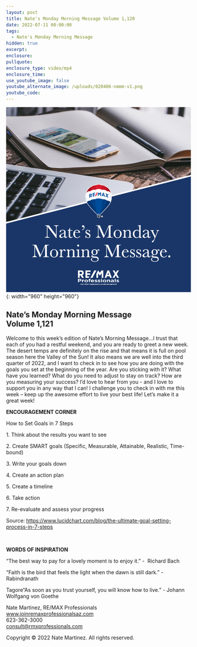 ```yaml
---
layout: post
title: Nate's Monday Morning Message Volume 1,120
date: 2022-07-11 00:00:00
tags:
  - Nate's Monday Morning Message
hidden: true
excerpt:
enclosure:
pullquote:
enclosure_type: video/mp4
enclosure_time:
use_youtube_image: false
youtube_alternate_image: /uploads/020406-nmmm-v1.png
youtube_code:
---
```

![](/uploads/020406-nmmm-v1-1.png){: width="960" height="960"}

## **Nate’s Monday Morning Message<br>Volume 1,121**

Welcome to this week’s edition of Nate’s Morning Message…I trust that each of you had a restful weekend, and you are ready to greet a new week. The desert temps are definitely on the rise and that means it is full on pool season here the Valley of the Sun\! It also means we are well into the third quarter of 2022, and I want to check in to see how you are doing with the goals you set at the beginning of the year. Are you sticking with it? What have you learned? What do you need to adjust to stay on track? How are you measuring your success? I’d love to hear from you - and I love to support you in any way that I can\! I challenge you to check in with me this week – keep up the awesome effort to live your best life\! Let’s make it a great week\!

**ENCOURAGEMENT CORNER&nbsp;**

How to Set Goals in 7 Steps

1\. Think about the results you want to see

2\. Create SMART goals (Specific, Measurable, Attainable, Realistic, Time-bound)

3\. Write your goals down

4\. Create an action plan

5\. Create a timeline

6\. Take action

7\. Re-evaluate and assess your progress

Source: https://www.lucidchart.com/blog/the-ultimate-goal-setting-process-in-7-steps

&nbsp;

**WORDS OF INSPIRATION**

“The best way to pay for a lovely moment is to enjoy it.” - &nbsp;Richard Bach

“Faith is the bird that feels the light when the dawn is still dark.” - Rabindranath

Tagore“As soon as you trust yourself, you will know how to live.” - Johann Wolfgang von Goethe

Nate Martinez, RE/MAX Professionals<br>www.joinremaxprofessionalsaz.com<br>623-362-3000<br>consult@rmxprofessionals.com

Copyright &copy; 2022 Nate Martinez. All rights reserved.
